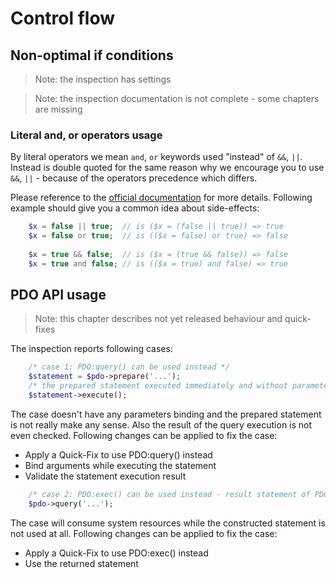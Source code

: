 # Control flow

## Non-optimal if conditions

> Note: the inspection has settings

> Note: the inspection documentation is not complete - some chapters are missing

### Literal and, or operators usage

By literal operators we mean `and`, `or` keywords used "instead" of `&&`, `||`. Instead is double quoted for the same 
 reason why we encourage you to use `&&`, `||` - because of the operators precedence which differs.
 
Please reference to the [official documentation](http://php.net/manual/en/language.operators.logical.php) for more 
details. Following example should give you a common idea about side-effects:

```php
    $x = false || true;  // is ($x = (false || true)) => true
    $x = false or true;  // is (($x = false) or true) => false
    
    $x = true && false;  // is ($x = (true && false)) => false
    $x = true and false; // is (($x = true) and false) => true
```

## PDO API usage

> Note: this chapter describes not yet released behaviour and quick-fixes 

The inspection reports following cases:

```php
    /* case 1: PDO:query() can be used instead */
    $statement = $pdo->prepare('...');
    /* the prepared statement executed immediately and without parameters and result check */
    $statement->execute(); 
```

The case doesn't have any parameters binding and the prepared statement is not really make any sense. 
Also the result of the query execution is not even checked. Following changes can be applied to fix the case:

- Apply a Quick-Fix to use PDO:query() instead
- Bind arguments while executing the statement
- Validate the statement execution result

```php
    /* case 2: PDO:exec() can be used instead - result statement of PDO:query() is not used */
    $pdo->query('...');
```

The case will consume system resources while the constructed statement is not used at all.
Following changes can be applied to fix the case:

- Apply a Quick-Fix to use PDO:exec() instead
- Use the returned statement